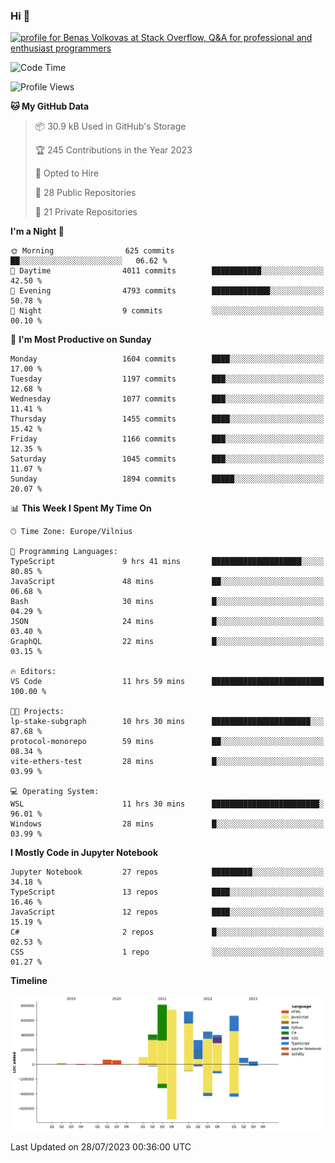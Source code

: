 ### Hi 👋
<a href="https://stackoverflow.com/users/14954249/benas-volkovas"><img src="https://stackoverflow.com/users/flair/14954249.png?theme=dark" width="208" height="58" alt="profile for Benas Volkovas at Stack Overflow, Q&amp;A for professional and enthusiast programmers" title="profile for Benas Volkovas at Stack Overflow, Q&amp;A for professional and enthusiast programmers"></a>

<!--START_SECTION:waka-->
![Code Time](http://img.shields.io/badge/Code%20Time-1%2C518%20hrs%2031%20mins-blue)

![Profile Views](http://img.shields.io/badge/Profile%20Views-0-blue)

**🐱 My GitHub Data** 

> 📦 30.9 kB Used in GitHub's Storage 
 > 
> 🏆 245 Contributions in the Year 2023
 > 
> 💼 Opted to Hire
 > 
> 📜 28 Public Repositories 
 > 
> 🔑 21 Private Repositories 
 > 
**I'm a Night 🦉** 

```text
🌞 Morning                625 commits         ██░░░░░░░░░░░░░░░░░░░░░░░   06.62 % 
🌆 Daytime                4011 commits        ███████████░░░░░░░░░░░░░░   42.50 % 
🌃 Evening                4793 commits        █████████████░░░░░░░░░░░░   50.78 % 
🌙 Night                  9 commits           ░░░░░░░░░░░░░░░░░░░░░░░░░   00.10 % 
```
📅 **I'm Most Productive on Sunday** 

```text
Monday                   1604 commits        ████░░░░░░░░░░░░░░░░░░░░░   17.00 % 
Tuesday                  1197 commits        ███░░░░░░░░░░░░░░░░░░░░░░   12.68 % 
Wednesday                1077 commits        ███░░░░░░░░░░░░░░░░░░░░░░   11.41 % 
Thursday                 1455 commits        ████░░░░░░░░░░░░░░░░░░░░░   15.42 % 
Friday                   1166 commits        ███░░░░░░░░░░░░░░░░░░░░░░   12.35 % 
Saturday                 1045 commits        ███░░░░░░░░░░░░░░░░░░░░░░   11.07 % 
Sunday                   1894 commits        █████░░░░░░░░░░░░░░░░░░░░   20.07 % 
```


📊 **This Week I Spent My Time On** 

```text
🕑︎ Time Zone: Europe/Vilnius

💬 Programming Languages: 
TypeScript               9 hrs 41 mins       ████████████████████░░░░░   80.85 % 
JavaScript               48 mins             ██░░░░░░░░░░░░░░░░░░░░░░░   06.68 % 
Bash                     30 mins             █░░░░░░░░░░░░░░░░░░░░░░░░   04.29 % 
JSON                     24 mins             █░░░░░░░░░░░░░░░░░░░░░░░░   03.40 % 
GraphQL                  22 mins             █░░░░░░░░░░░░░░░░░░░░░░░░   03.15 % 

🔥 Editors: 
VS Code                  11 hrs 59 mins      █████████████████████████   100.00 % 

🐱‍💻 Projects: 
lp-stake-subgraph        10 hrs 30 mins      ██████████████████████░░░   87.68 % 
protocol-monorepo        59 mins             ██░░░░░░░░░░░░░░░░░░░░░░░   08.34 % 
vite-ethers-test         28 mins             █░░░░░░░░░░░░░░░░░░░░░░░░   03.99 % 

💻 Operating System: 
WSL                      11 hrs 30 mins      ████████████████████████░   96.01 % 
Windows                  28 mins             █░░░░░░░░░░░░░░░░░░░░░░░░   03.99 % 
```

**I Mostly Code in Jupyter Notebook** 

```text
Jupyter Notebook         27 repos            █████████░░░░░░░░░░░░░░░░   34.18 % 
TypeScript               13 repos            ████░░░░░░░░░░░░░░░░░░░░░   16.46 % 
JavaScript               12 repos            ████░░░░░░░░░░░░░░░░░░░░░   15.19 % 
C#                       2 repos             █░░░░░░░░░░░░░░░░░░░░░░░░   02.53 % 
CSS                      1 repo              ░░░░░░░░░░░░░░░░░░░░░░░░░   01.27 % 
```



**Timeline**

![Lines of Code chart](https://raw.githubusercontent.com/BenasVolkovas/BenasVolkovas/main/assets/bar_graph.png)


 Last Updated on 28/07/2023 00:36:00 UTC
<!--END_SECTION:waka-->
